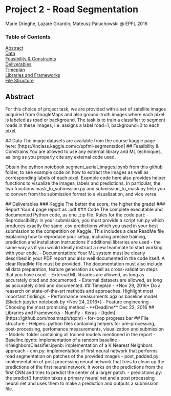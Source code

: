 # Project 2 - Road Segmentation

Marie Drieghe, Lazare Girardin, Mateusz Paluchowski @ EPFL 2016

### Table of Contents  
[Abstract](#Abstract)    
[Data](#Data)    
[Feasibility & Constraints](#Feasibility)     
[Deliverables](#Deliverables)      
[Timeplan](#Timeplan)  
[Libraries and Frameworks](#Frameworks)   
[File Structure](#Structure)  
<a name="Abstract"/>
## Abstract
For this choice of project task, we are provided with a set of satellite images acquired from GoogleMaps and also ground-truth images where each pixel is labeled as road or background.
The task is to train a classifier to segment roads in these images, i.e. assigns a label road=1, background=0 to each pixel.

<a name="Data"/>
## Data
The image datasets are available from the course kaggle page here:
[https://inclass.kaggle.com/c/epfml-segmentation]

<a name="Feasibility"/>
## Feasibility & Constrains
You are allowed to use any external library and ML techniques, as long as you properly cite any external code
used.

Obtain the python notebook segment_aerial_images.ipynb from this github folder, to see example code on how to extract the images as well as corresponding labels of each pixel.
Example code here also provides helper functions to visualize the images, labels and predictions. In particular, the two functions mask_to_submission.py and submission_to_mask.py help you to convert from the submission format to a visualization, and vice versa.

<a name="Deliverables"/>
## Deliverables
### Kaggle
  The better the score, the higher the grade!
### Report 
  Your 4 page report as .pdf
### Code
  The complete executable and documented Python code, as one .zip file.
Rules for the code part:
- Reproducibility: In your submission, you must provide a script run.py which produces exactly the same .csv predictions which you used in your best submission to the competition on Kaggle. This includes a clear ReadMe file explaining how to reproduce your setup, including precise training, prediction and installation instructions if additional libraries are used - the same way as if you would ideally instruct a new teammate to start working with your code.
- Documentation: Your ML system must be clearly described in your PDF report and also well documented in the code itself. A clear ReadMe file must be provided. The documentation must also include all data preparation, feature generation as well as cross-validation steps that you have used.
- External ML libraries are allowed, as long as accurately cited and documented.
- External datasets are allowed, as long as accurately cited and documented.

<a name="Timeplan"/>
## Timeplan
- *Nov 29, 2016* Do a reaserch on state-of-the-art methods and approaches. Highlight most important findiings.
- Performance measurments agains baseline model (Sketch jupyter notebook by *Nov 24, 2016*)
- Feature engineering
- Choosing the most promising method 
- **Deadline** Dec 22, 2016

<a name="Frameworks"/>
## Libraries and Frameworks
- NumPy
- Keras
- [tqdm](https://github.com/noamraph/tqdm) - for-loop progress bar 

<a name="Structure"/>
## File structure
- Helpers: python files containing helpers for pre-processing, post-processing, perfomance measurements, visualization and submission
- Models: folder containing all trained models mentioned in the report
- Baseline.ipynb: implementation of a random baseline
- KNeighborsClassifier.ipynb: implementation of a K Nearest Neighbors approach
- cnn.py: implementation of first neural network that performs road segmentation on patches of the provided images
- post_padded.py: implementation of post processing neural network that tries to clean up the predictions of the first neural network. It works on the predictions from the first CNN and tries to predict the center of a larger patch.
- predictions.py: the predict() function takes a primary neural net and a post processing neural net and uses them to make a prediction and outputs a submission file.
